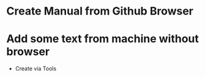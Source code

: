 # Create Manual from Github Browser

# Add some text from machine without browser
- Create via Tools